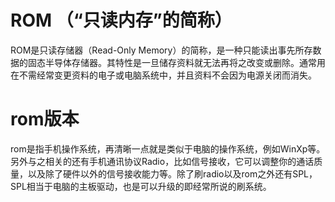 # ROM （“只读内存”的简称） 
ROM是只读存储器（Read-Only Memory）的简称，是一种只能读出事先所存数据的固态半导体存储器。其特性是一旦储存资料就无法再将之改变或删除。通常用在不需经常变更资料的电子或电脑系统中，并且资料不会因为电源关闭而消失。

# rom版本
rom是指手机操作系统，再清晰一点就是类似于电脑的操作系统，例如WinXp等。另外与之相关的还有手机通讯协议Radio，比如信号接收，它可以调整你的通话质量，以及除了硬件以外的信号接收能力等。除了刷radio以及rom之外还有SPL，SPL相当于电脑的主板驱动，也是可以升级的即经常所说的刷系统。











